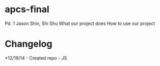 apcs-final
==========

Pd. 1
Jason Shin, Shi Shu
What our project does
How to use our project

Changelog
==========

*12/19/14 - Created repo - JS

